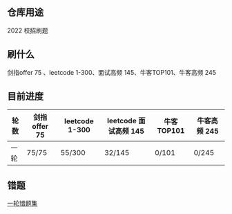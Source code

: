 ## 仓库用途

2022 校招刷题

## 刷什么

剑指offer 75 、leetcode 1-300、面试高频 145、牛客TOP101、牛客高频 245

## 目前进度
| 轮数 | 剑指offer 75 | leetcode 1-300 | leetcode 面试高频 145 | 牛客TOP101 | 牛客高频 245 |
|-----|-----|----|-----|-----|-----|
| 一轮 | 75/75 | 55/300 | 32/145 | 0/101 | 0/245 | 

## 错题

[一轮错题集](./src/error1.txt)
